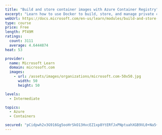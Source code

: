 ```yaml
---
title: "Build and store container images with Azure Container Registry"
excerpt: "Learn how to use Docker to build, store, and manage private container images with the Azure Container Registry."
webUrl: https://docs.microsoft.com/en-us/learn/modules/build-and-store-container-images/
type: course
price: Free
length: PT49M
ratings:
  count: 3111
  average: 4.6444874
heat: 53

provider:
  name: Microsoft Learn
  domain: microsoft.com
  images:
    - url: /assets/images/organizations/microsoft.com-50x50.jpg
      width: 50
      height: 50

levels:
  - Intermediate

topics:
  - Azure
  - Containers

secured: "pCidpwh2v3G916Gg5ooHrSkO13HvcEZ1xp8YtERfJxPNptuahXGB9VL0+Na5+tjCz1l4xnmVwM2AZ/+KCpBPoQCT0WKTIbEqkGsU+LW7OcLYbWt7mcWH0WeqdvQa36ydeB1B+h0jL9uY8Xrtpp6g4GQh32zmSEY6x9PMSV/E6FxE3U+MKNiqFCVIq9aqPf0imadkkfMqTO65wcPcwaqndBa1ZHmepkO6TGJcLtE90y3MzbwWu9Q46h9Iwdk+g1IalaC6+jb9g5SENgkCBCEEimgvs2Vc5Rb9UiFWAs2A2uO+59M/9A0jcNoh0sQQUQY0X2j8yEU4bTisNOyqsoZPzZ9MPdOndFKhG57puWNagqCdPgJNVRQdXOceN/Kkh62ZJkMIYhHMSjUs+d58vqalHmDAqiBqkE2ISxjkTXlm3p4=;CdHGU+kZGjEsMREOxbE8ew=="
---
```


